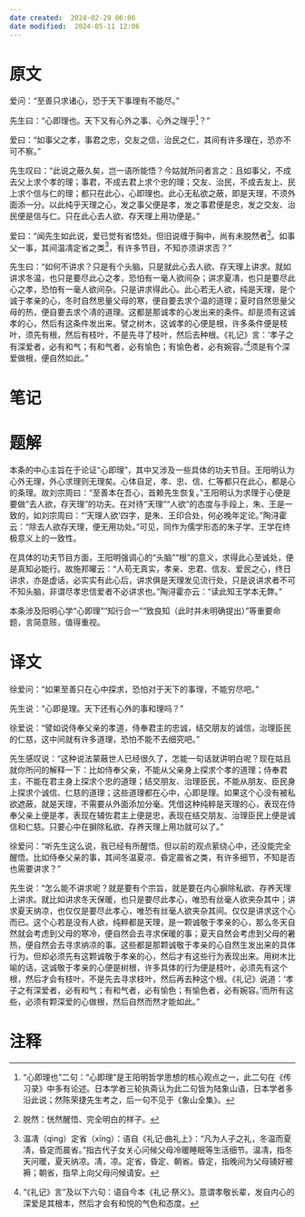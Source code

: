 ```yaml
---
date created:  2024-02-29 06:06
date modified:  2024-05-11 12:06
---
```

# 原文
爱问：“至善只求诸心，恐于天下事理有不能尽。”

先生曰：“心即理也。天下又有心外之事、心外之理乎[^1]？”

爱曰：“如事父之孝，事君之忠，交友之信，治民之仁，其间有许多理在，恐亦不可不察。”

先生叹曰：“此说之蔽久矣，岂一语所能悟？今姑就所问者言之：且如事父，不成去父上求个孝的理；事君，不成去君上求个忠的理；交友、治民，不成去友上、民上求个信与仁的理；都只在此心，心即理也。此心无私欲之蔽，即是天理，不须外面添一分。以此纯乎天理之心，发之事父便是孝，发之事君便是忠，发之交友、治民便是信与仁。只在此心去人欲、存天理上用功便是。”

爱曰：“闻先生如此说，爱已觉有省悟处。但旧说缠于胸中，尚有未脱然者[^2]。如事父一事，其间温凊定省之类[^3]，有许多节目，不知亦须讲求否？”

先生曰：“如何不讲求？只是有个头脑，只是就此心去人欲、存天理上讲求。就如讲求冬温，也只是要尽此心之孝，恐怕有一毫人欲间杂；讲求夏凊，也只是要尽此心之孝，恐怕有一毫人欲间杂。只是讲求得此心。此心若无人欲，纯是天理，是个诚于孝亲的心，冬时自然思量父母的寒，便自要去求个温的道理；夏时自然思量父母的热，便自要去求个凊的道理。这都是那诚孝的心发出来的条件。却是须有这诚孝的心，然后有这条件发出来。譬之树木，这诚孝的心便是根，许多条件便是枝叶，须先有根，然后有枝叶，不是先寻了枝叶，然后去种根。《礼记》言：‘孝子之有深爱者，必有和气；有和气者，必有愉色；有愉色者，必有婉容。’[^4]须是有个深爱做根，便自然如此。”
# 笔记

# 题解
本条的中心主旨在于论证“心即理”，其中又涉及一些具体的功夫节目。王阳明认为心外无理，外心求理则无理矣。心体自足，孝、忠、信、仁等都只在此心，都是心的条理。故刘宗周曰：“至善本在吾心，首赖先生恢复。”王阳明认为求理于心便是要做“去人欲，存天理”的功夫。在对待“天理”“人欲”的态度与手段上，朱、王是一致的，如刘宗周曰：“‘天理人欲’四字，是朱、王印合处，何必晚年定论。”陶浔霍云：“除去人欲存天理，便无用功处。”可见，同作为儒学形态的朱子学、王学在终极意义上的一致性。

在具体的功夫节目方面，王阳明强调心的“头脑”“根”的意义，求得此心至诚处，便是真知必能行。故施邦曜云：“人苟无真实，孝亲、忠君、信友、爱民之心，终日讲求，亦是虚话，必实实有此心后，讲求俱是天理发见流行处，只是说讲求者不可不知头脑，非谓尽孝忠信爱者不必讲求也。”陶浔霍亦云：“读此知王学本无弊。”

本条涉及阳明心学“心即理”“知行合一”“致良知（此时并未明确提出）”等重要命题，言简意赅，值得重视。

# 译文
徐爱问：“如果至善只在心中探求，恐怕对于天下的事理，不能穷尽吧。”

先生说：“心即是理。天下还有心外的事和理吗？”

徐爱说：“譬如说侍奉父亲的孝道，侍奉君主的忠诚，结交朋友的诚信，治理臣民的仁慈，这中间就有许多道理，恐怕不能不去细究吧。”

先生感叹说：“这种说法蒙蔽世人已经很久了，怎能一句话就讲明白呢？现在姑且就你所问的解释一下：比如侍奉父亲，不能从父亲身上探求个孝的道理；侍奉君主，不能在君主身上探求个忠的道理；结交朋友、治理臣民，不能从朋友、臣民身上探求个诚信、仁慈的道理；这些道理都在心中，心即是理。如果这个心没有被私欲遮蔽，就是天理，不需要从外面添加分毫。凭借这种纯粹是天理的心，表现在侍奉父亲上便是孝，表现在辅佐君主上便是忠，表现在结交朋友、治理臣民上便是诚信和仁慈。只要心中在摒除私欲、存养天理上用功就可以了。”

徐爱问：“听先生这么说，我已经有所醒悟。但以前的观点萦绕心中，还没能完全醒悟。比如侍奉父亲的事，其间冬温夏凉、昏定晨省之类，有许多细节，不知是否也需要讲求？”

先生说：“怎么能不讲求呢？就是要有个宗旨，就是要在内心摒除私欲、存养天理上讲求。就比如讲求冬天保暖，也只是要尽此孝心，唯恐有丝毫人欲夹杂其中；讲求夏天纳凉，也仅仅是要尽此孝心，唯恐有丝毫人欲夹杂其间。仅仅是讲求这个心而已。这个心若是没有人欲，纯粹都是天理，是一颗诚敬于孝亲的心，那么冬天自然就会考虑到父母的寒冷，便自然会去寻求保暖的事；夏天自然会考虑到父母的暑热，便自然会去寻求纳凉的事。这些都是那颗诚敬于孝亲的心自然生发出来的具体行为。但却必须先有这颗诚敬于孝亲的心，然后才有这些行为表现出来。用树木比喻的话，这诚敬于孝亲的心便是树根，许多具体的行为便是枝叶，必须先有这个根，然后才会有枝叶，不是先去寻求枝叶，然后再去种这个根。《礼记》说道：‘孝子之有深爱者，必有和气；有和气者，必有愉色；有愉色者，必有婉容。’而所有这些，必须有颗深爱的心做根，然后自然而然才能如此。”

# 注释

[^1]: “心即理也”二句：“心即理”是王阳明哲学思想的核心观点之一，此二句在《传习录》中多有论述。日本学者三轮执斋认为此二句皆为陆象山语，日本学者多沿此说；然陈荣捷先生考之，后一句不见于《象山全集》。
[^2]: 脱然：恍然醒悟、完全明白的样子。
[^3]: 温凊（qìng）定省（xǐng）：语自《礼记·曲礼上》：“凡为人子之礼，冬温而夏凊，昏定而晨省。”指古代子女关心问候父母冷暖睡眠等生活细节。温凊，指冬天问暖，夏天纳凉。凊，凉。定省，昏定、朝省。昏定，指晚间为父母铺好被褥；朝省，指早上向父母问候请安。
[^4]: “《礼记》言”及以下六句：语自今本《礼记·祭义》。意谓孝敬长辈，发自内心的深爱是其根本，然后才会有和悦的气色和态度。